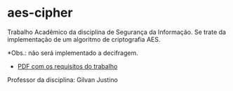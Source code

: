 # aes-cipher
Trabalho Acadêmico da disciplina de Segurança da Informação. Se trate da implementação de um algoritmo de criptografia AES.

*Obs.: não será implementado a decifragem.

- [PDF com os requisitos do trabalho](https://ava3.furb.br/mod/assign/view.php?id=700757)

Professor da disciplina: Gilvan Justino
